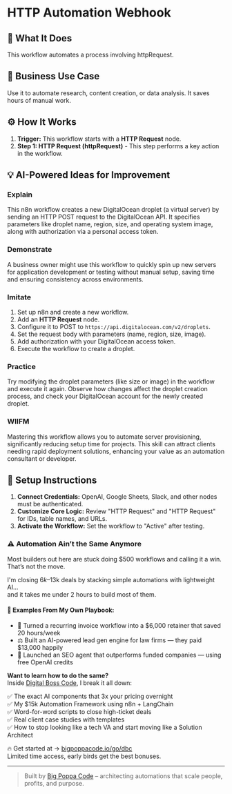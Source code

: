 # HTTP Automation Webhook

## 🚀 What It Does
This workflow automates a process involving httpRequest.

## 💼 Business Use Case
Use it to automate research, content creation, or data analysis. It saves hours of manual work.

## ⚙️ How It Works
1.  **Trigger:** This workflow starts with a **HTTP Request** node.
2. **Step 1: HTTP Request (httpRequest)** - This step performs a key action in the workflow.

## 💡 AI-Powered Ideas for Improvement
### Explain
This n8n workflow creates a new DigitalOcean droplet (a virtual server) by sending an HTTP POST request to the DigitalOcean API. It specifies parameters like droplet name, region, size, and operating system image, along with authorization via a personal access token.

### Demonstrate
A business owner might use this workflow to quickly spin up new servers for application development or testing without manual setup, saving time and ensuring consistency across environments.

### Imitate
1. Set up n8n and create a new workflow.
2. Add an **HTTP Request** node.
3. Configure it to POST to `https://api.digitalocean.com/v2/droplets`.
4. Set the request body with parameters (name, region, size, image).
5. Add authorization with your DigitalOcean access token.
6. Execute the workflow to create a droplet.

### Practice
Try modifying the droplet parameters (like size or image) in the workflow and execute it again. Observe how changes affect the droplet creation process, and check your DigitalOcean account for the newly created droplet.

### WIIFM
Mastering this workflow allows you to automate server provisioning, significantly reducing setup time for projects. This skill can attract clients needing rapid deployment solutions, enhancing your value as an automation consultant or developer.

## 🔧 Setup Instructions
1. **Connect Credentials:** OpenAI, Google Sheets, Slack, and other nodes must be authenticated.
2. **Customize Core Logic:** Review "HTTP Request" and "HTTP Request" for IDs, table names, and URLs.
3. **Activate the Workflow:** Set the workflow to "Active" after testing.

### ⚠️ Automation Ain’t the Same Anymore

Most builders out here are stuck doing $500 workflows and calling it a win.  
That’s not the move.  

I'm closing $6k–$13k deals by stacking simple automations with lightweight AI...  
and it takes me under 2 hours to build most of them.

#### 🧠 Examples From My Own Playbook:
- 🔁 Turned a recurring invoice workflow into a $6,000 retainer that saved 20 hours/week  
- ⚖️ Built an AI-powered lead gen engine for law firms — they paid $13,000 happily  
- 🚀 Launched an SEO agent that outperforms funded companies — using free OpenAI credits  

**Want to learn how to do the same?**  
Inside [Digital Boss Code](https://bigpoppacode.io/go/dbc), I break it all down:

✅ The exact AI components that 3x your pricing overnight  
✅ My $15k Automation Framework using n8n + LangChain  
✅ Word-for-word scripts to close high-ticket deals  
✅ Real client case studies with templates  
✅ How to stop looking like a tech VA and start moving like a Solution Architect  

🔥 Get started at → [bigpoppacode.io/go/dbc](https://bigpoppacode.io/go/dbc)  
Limited time access, early birds get the best bonuses.

---
> Built by [Big Poppa Code](https://bigpoppacode.io) – architecting automations that scale people, profits, and purpose.
